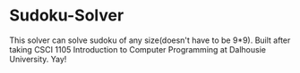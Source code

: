 # Sudoku-Solver
This solver can solve sudoku of any size(doesn't have to be 9*9).
Built after taking CSCI 1105 Introduction to Computer Programming at Dalhousie University.
Yay!
